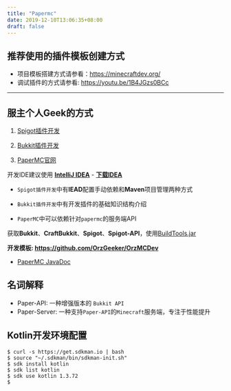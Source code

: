 ```yaml
---
title: "Papermc"
date: 2019-12-10T13:06:35+08:00
draft: false
---
```


## 推荐使用的插件模板创建方式

- 项目模板搭建方式请参看：<https://minecraftdev.org/>
- 调试插件的方式请参看: <https://youtu.be/1B4JGzs0BCc>

---

## 服主个人Geek的方式

1. [Spigot插件开发](https://www.spigotmc.org/wiki/spigot-plugin-development/)

2. [Bukkit插件开发](https://bukkit.gamepedia.com/Setting_Up_Your_Workspace)

3. [PaperMC官网](https://papermc.io)

开发IDE建议使用 **[IntelliJ IDEA](https://www.jetbrains.com/idea/)** - **[下载IDEA](https://www.jetbrains.com/idea/download/)**

- `Spigot插件开发`中有**IEAD**配置手动依赖和**Maven**项目管理两种方式

- `Bukkit插件开发`中有开发插件的基础知识结构介绍

- `PaperMC`中可以依赖针对`papermc`的服务端API

获取**Bukkit**、**CraftBukkit**、**Spigot**、**Spigot-API**，使用[BuildTools.jar](https://www.spigotmc.org/wiki/buildtools/)

**开发模板: https://github.com/OrzGeeker/OrzMCDev**

- [PaperMC JavaDoc](https://papermc.io/javadocs)

## 名词解释

- Paper-API: 一种增强版本的 `Bukkit API`
- Paper-Server: 一种支持`Paper-API`的`Minecraft`服务端，专注于性能提升

## Kotlin开发环境配置

```base
$ curl -s https://get.sdkman.io | bash
$ source "~/.sdkman/bin/sdkman-init.sh"
$ sdk install kotlin
$ sdk list kotlin
$ sdk use kotlin 1.3.72
$ 
```
